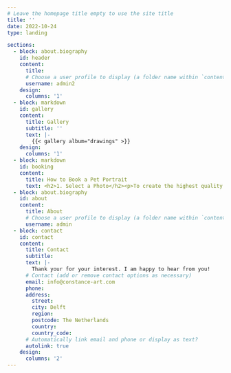 ```yaml
---
# Leave the homepage title empty to use the site title
title: ''
date: 2022-10-24
type: landing

sections:
  - block: about.biography
    id: header
    content:
      title:
      # Choose a user profile to display (a folder name within `content/authors/`)
      username: admin2
    design:
      columns: '1'
  - block: markdown
    id: gallery
    content:
      title: Gallery
      subtitle: ''
      text: |-
        {{< gallery album="drawings" >}}
    design:
      columns: '1'
  - block: markdown
    id: booking
    content:
      title: How to Book a Pet Portrait
      text: <h2>1. Select a Photo</h2><p>To create the highest quality portrait, a high-resolution image is essential. You’re welcome to send several photos, and together, we can select the one that will work best.<br/></p><h2>2. Size and Price</h2><p>After we’ve finalized the photo, you’ll need to choose the size of your portrait. I offer several options:</p><table border="1" cellpadding="10" cellspacing="0"><thead><tr><th>Size</th><th>Single Portrait</th><th>Double Portrait</th></tr></thead><tbody><tr><td>24x30 cm</td><td>650 €</td><td>850 €</td></tr><tr><td>30x40 cm</td><td>750 €</td><td>950 €</td></tr></tbody></table><br/><h2>3. Payment</h2><p>Once I’ve completed your portrait, I will send you a photo of the result. After you confirm that you are happy with it, you can proceed with the payment.</p><p>Payments are processed via Paypal or bank transfer. Once the full payment is received, I will ship your portrait, and you’ll receive a tracking number to monitor the delivery. The prices include shipping fees.</p>
  - block: about.biography
    id: about
    content:
      title: About
      # Choose a user profile to display (a folder name within `content/authors/`)
      username: admin
  - block: contact
    id: contact
    content:
      title: Contact
      subtitle:
      text: |-
        Thank your for your interest. I am happy to hear from you!
      # Contact (add or remove contact options as necessary)
      email: info@constance-art.com
      phone: 
      address:
        street:
        city: Delft
        region:
        postcode: The Netherlands
        country:
        country_code:
      # Automatically link email and phone or display as text?
      autolink: true
    design:
      columns: '2'
---
```

